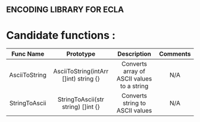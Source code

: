 ## ENCODING LIBRARY FOR ECLA

# Candidate functions :

|   Func Name   |                   Prototype                   |                      Description                       | Comments |
|:-------------:|:---------------------------------------------:|:------------------------------------------------------:|:--------:|
| AsciiToString |     AsciiToString(intArr []int) string {}     |       Converts array of ASCII values to a string       |   N/A    |
| StringToAscii |      StringToAscii(str string) []int {}       |            Converts string to ASCII values             |   N/A    |